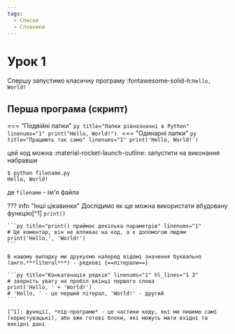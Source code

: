 ```yaml
---
tags:
  - Списки
  - Словники
---
```


# Урок 1

Спершу запустимо класичну програму :fontawesome-solid-h:`Hello, World!`
## Перша програма (скрипт)

=== "Подвійні лапки"
    ```py title="Лапки рівнозначні в Python" linenums="1"
    print("Hello, World!")
    ```
=== "Одинарні лапки"
    ```py title="Працюють так само" linenums="1"
    print('Hello, World!')
    ```

цей код можна :material-rocket-launch-outline: запустити на виконання набравши

<!-- termynal -->
```
$ python filename.py
Hello, World!
```

де `filename` - ім'я файла

??? info "Інші цікавинки"
    Дослідимо як ще можна використати вбудовану функцію[^1] `print()`

    ```py title="print() приймає декілька параметрів" linenums="1"
    # Це коментар, він не впливає на код, а є допомогою людям
    print('Hello,', 'World!')
    ```

    В нашому випадку ми друкуємо наперед відомі значення буквально (англ.***literal***) - рядкові {==літерали==}

    ```py title="Конкатенація рядків" linenums="1" hl_lines="1 3"
    # зверніть увагу на пробіл вкінці першого слова
    print('Hello, ' + 'World!')
    # 'Hello, ' - це перший літерал, 'World!' - другий
    ```

    [^1]: функції, *під-програми* - це частини коду, які ми пишемо самі (користувацькі), або вже готові блоки, які можуть мати вхідні та вихідні дані